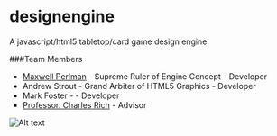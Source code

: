 designengine
============

A javascript/html5 tabletop/card game design engine.

###Team Members
* [Maxwell Perlman](http://githumb.com/MaxwellP) - Supreme Ruler of Engine Concept - Developer
* Andrew Strout - Grand Arbiter of HTML5 Graphics - Developer
* Mark Foster - - Developer
* [Professor. Charles Rich](https://github.com/charlesrich) - Advisor

![Alt text](https://github.com/MaxwellP/designengine/structure.png "Structure")